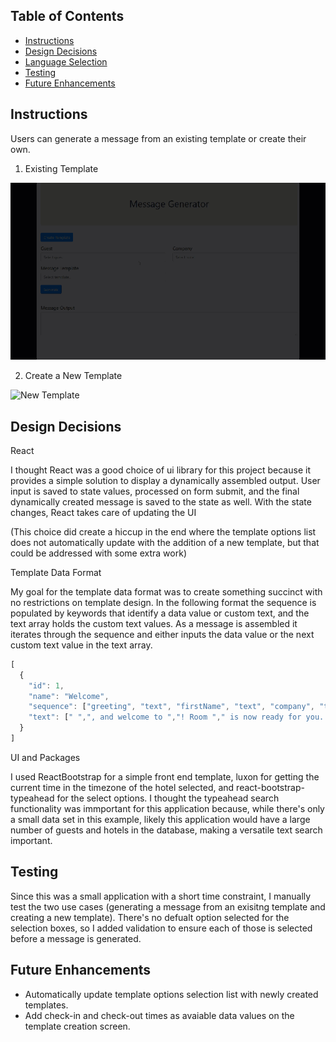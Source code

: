 ## Table of Contents

- [Instructions](#instructions)
- [Design Decisions](#design-decisions)
- [Language Selection](#language)
- [Testing](#testing)
- [Future Enhancements](#future-enhancements)

## Instructions

Users can generate a message from an existing template or create their own.

1) Existing Template

 ![Existing Template](existingTemplate.gif)

2) Create a New Template

 ![New Template](newTemplate.gif)

## Design Decisions

React

I thought React was a good choice of ui library for this project because it provides a simple solution to display a dynamically assembled output. User input is saved to state values, processed on form submit, and the final dynamically created message is saved
to the state as well.  With the state changes, React takes care of updating the UI 

(This choice did create a hiccup in the end where the template options list does not automatically update with the addition of a new template, but that could be addressed with some extra work)

Template Data Format

My goal for the template data format was to create something succinct with no restrictions on template design.  In the following format the sequence is populated by keywords that identify a data value or custom text, and the text array holds the custom text values.  As a message is assembled it iterates through the sequence and either inputs the data value or the next custom text value in the text array.

```js
[
  {
    "id": 1,
    "name": "Welcome",
    "sequence": ["greeting", "text", "firstName", "text", "company", "text", "roomNumber", "text"],
    "text": [" ",", and welcome to ","! Room "," is now ready for you.  Enjoy your stay, and let us know if you need anything"]
  }
]

```

UI and Packages

I used ReactBootstrap for a simple front end template, luxon for getting the current time in the timezone of the hotel selected, and react-bootstrap-typeahead for the select options.  I thought the typeahead search functionality was immportant for this application because, while there's only a small data set in this example, likely this application would have a large number of guests and hotels in the database, making a versatile text search important.


## Testing

Since this was a small application with a short time constraint, I manually test the two use cases (generating a message from an exisitng template and creating a new template).  There's no defualt option selected for the selection boxes, so I added validation to ensure each of those is selected before a message is generated.

## Future Enhancements
 
 * Automatically update template options selection list with newly created templates.
 * Add check-in and check-out times as avaiable data values on the template creation screen.